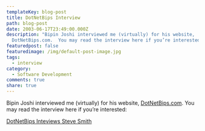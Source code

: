 ```yaml
---
templateKey: blog-post
title: DotNetBips Interview
path: blog-post
date: 2003-06-17T23:49:00.000Z
description: "Bipin Joshi interviewed me (virtually) for his website,
  DotNetBips.com.  You may read the interview here if you’re interested:"
featuredpost: false
featuredimage: /img/default-post-image.jpg
tags:
  - interview
category:
  - Software Development
comments: true
share: true
---
```

<!--StartFragment-->

Bipin Joshi interviewed me (virtually) for his website, [DotNetBips.com](http://dotnetbips.com/). You may read the interview here if you’re interested:

[DotNetBips Inteviews Steve Smith](http://www.dotnetbips.com/displayarticle.aspx?id=199)

<!--EndFragment-->
